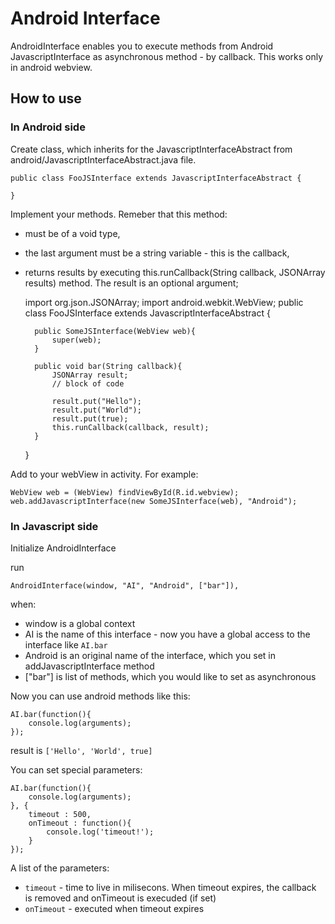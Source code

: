# Android Interface #

AndroidInterface enables you to execute methods from Android JavascriptInterface as asynchronous method - by callback. This works only in android webview.

## How to use ##

### In Android side ###

Create class, which inherits for the JavascriptInterfaceAbstract from android/JavascriptInterfaceAbstract.java file.

	public class FooJSInterface extends JavascriptInterfaceAbstract {

	}

Implement your methods.
Remeber that this method:
*	must be of a void type,
* the last argument must be a string variable - this is the callback,
* returns results by executing this.runCallback(String callback, JSONArray results) method. The result is an optional argument;

	import org.json.JSONArray;
	import android.webkit.WebView;
	public class FooJSInterface extends JavascriptInterfaceAbstract {

		public SomeJSInterface(WebView web){
			super(web);
		}
	
		public void bar(String callback){
			JSONArray result;
			// block of code
			
			result.put("Hello");
			result.put("World");
			result.put(true);
			this.runCallback(callback, result);
		}

	}

Add to your webView in activity. For example:

	WebView web = (WebView) findViewById(R.id.webview);
	web.addJavascriptInterface(new SomeJSInterface(web), "Android");

### In Javascript side ###

Initialize AndroidInterface

run

	AndroidInterface(window, "AI", "Android", ["bar"]),

when:
* window is a global context
* AI is the name of this interface - now you have a global access to the interface like `AI.bar`
* Android is an original name of the interface, which you set in addJavascriptInterface method
* ["bar"] is list of methods, which you would like to set as asynchronous

Now you can use android methods like this:

	AI.bar(function(){
		console.log(arguments);
	});

result is `['Hello', 'World', true]`

You can set special parameters:

	AI.bar(function(){
		console.log(arguments);
	}, {
		timeout : 500,
		onTimeout : function(){
			console.log('timeout!');
		}
	});

A list of the parameters:

* `timeout` - time to live in milisecons. When timeout expires, the callback is removed and onTimeout is execuded (if set)
* `onTimeout` - executed when timeout expires

